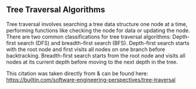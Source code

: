 Tree Traversal Algorithms
----

Tree traversal involves searching a tree data structure one node at a time, performing functions like checking the node for data or updating the node. There are two common classifications for tree traversal algorithms: Depth-first search (DFS) and breadth-first search (BFS). Depth-first search starts with the root node and first visits all nodes on one branch before backtracking. Breadth-first search starts from the root node and visits all nodes at its current depth before moving to the next depth in the tree.

This citation was taken directly from & can be found here: https://builtin.com/software-engineering-perspectives/tree-traversal
